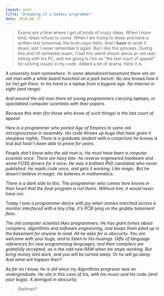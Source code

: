 ```yaml
---
layout: post
title: "Dreaming of a badass programmer"
date: 2019-06-17
---
```


> Exams are a time where I get all kinds of crazy ideas. When I *have* time, ideas refuse to come. When I am trying to sleep and have a written test tomorrow, the brain says hello. And I **have** to write it down, lest I never remember it again. But I like this process. During this end-of-semester exam, I had this weird dream about an old man sitting with his PC, and me going to him as "the last court of appeal" for solving issues in my code. Added a bit of drama. Here it is.

*A university town somewhere. In some abandoned basement there sits an old man with a white beard hunched on a park bench. No one knows how it (or he) got there. In his hand is a laptop from a bygone age. No internet in sight (and range)*
	
*And around the old man there sit young programmers carrying laptops, or spectabled computer scientists with their papers.*
	
*Because this man (for those who know of such things) is the last court of appeal*
	
*Here is a programmer who ported Age of Empires to some old microprocessor in assembly. His code throws up bugs that have given it sleepless nights. There is a graduate student with a conjecture he knows is true but hasn't been able to prove for years.*

*People don't know who the old man is. He must have been a conputer scientist once. There are hazy bits- he reverse engineered hardware and wrote FOSS drivers for it once. He was a brilliant PhD candidate who never published. He reads code once, and gets it working. Like magic. But he dosen't believe in magic. He believes in mathematics.*
	
*There is a dark side to this. The programmer who comes here knows in their heart that the final program is not theirs. Without him, it would never have run.*
	
*Today I saw a programmer dance with joy when armies marched across a monitor interfaced with a tiny chip, it's PCB lying on the grubby basement floor.*
	
*The old computer scientist likes programmers. He has giant tomes about compilers, algorithms and software engineering, and keeps them piled up in the basement for anyone to read. All he asks for is obscurity. You are welcome with your bugs, and to listen to his musings. Gifts of language references for new programming languages, and their compilers are gratefully accepted, as is the odd new RAM when his stops working. But bring money and work, and you will be turned away. Or he will go away. And what will happen then?*
	
*As far as I know, he is old since my Algorithms progrssor was an undergraduate. He sits in this cave of his, with his music and his code (and your bugs). A demigod in obscurity.*

> Stallman?
